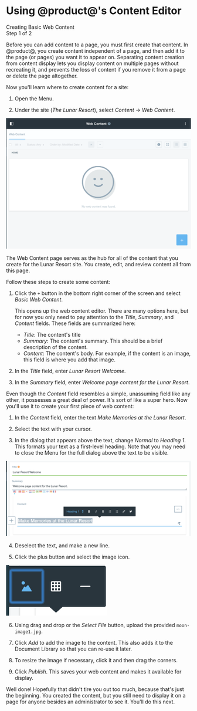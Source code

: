 # Using @product@'s Content Editor [](id=using-liferays-content-editor)

<div class="learn-path-step">
    <p>Creating Basic Web Content<br>Step 1 of 2</p>
</div>

Before you can add content to a page, you must first create that content. In 
@product@, you create content independent of a page, and then add it to the page 
(or pages) you want it to appear on. Separating content creation from content 
display lets you display content on multiple pages without recreating it, and 
prevents the loss of content if you remove it from a page or delete the page 
altogether. 

Now you'll learn where to create content for a site: 

1. Open the Menu.

2. Under the site (*The Lunar Resort*), select *Content* &rarr; *Web Content*.

![Figure X: The Web Content page.](../../../images/001-web-content-page.png)

The Web Content page serves as the hub for all of the content that you create 
for the Lunar Resort site. You create, edit, and review content all from this 
page. 

Follow these steps to create some content:

1.  Click the `+` button in the bottom right corner of the screen and select
    *Basic Web Content*.

    This opens up the web content editor. There are many options here, but for 
    now you only need to pay attention to the *Title*, *Summary*, and *Content* 
    fields. These fields are summarized here: 

    - *Title*: The content's title
    - *Summary*: The content's summary. This should be a brief description of 
      the content.
    - *Content*: The content's body. For example, if the content is an image, 
      this field is where you add that image. 

2. In the *Title* field, enter *Lunar Resort Welcome*.

3. In the *Summary* field, enter *Welcome page content for the Lunar Resort*.

Even though the *Content* field resembles a simple, unassuming field like any 
other, it possesses a great deal of power. It's sort of like a super hero. Now 
you'll use it to create your first piece of web content:

1.  In the *Content* field, enter the text *Make Memories at the Lunar Resort*.

2.  Select the text with your cursor.

3.  In the dialog that appears above the text, change *Normal* to *Heading 1*. 
    This formats your text as a first-level heading. Note that you may need to 
    close the Menu for the full dialog above the text to be visible.

![Figure X: The Content field lets you format text on the fly.](../../../images/001-text-options.png)

4.  Deselect the text, and make a new line.

5.  Click the plus button and select the image icon.

![Figure X: To begin adding an image, select the image icon.](../../../images/001-image-icon.png)

6.  Using drag and drop or the *Select File* button, upload the provided
    `moon-image1.jpg`.

7.  Click *Add* to add the image to the content. This also adds it to the 
    Document Library so that you can re-use it later.

8.  To resize the image if necessary, click it and then drag the corners.

9.  Click *Publish*. This saves your web content and makes it available for 
    display.

Well done! Hopefully that didn't tire you out too much, because that's just the 
beginning. You created the content, but you still need to display it on a page 
for anyone besides an administrator to see it. You'll do this next. 
